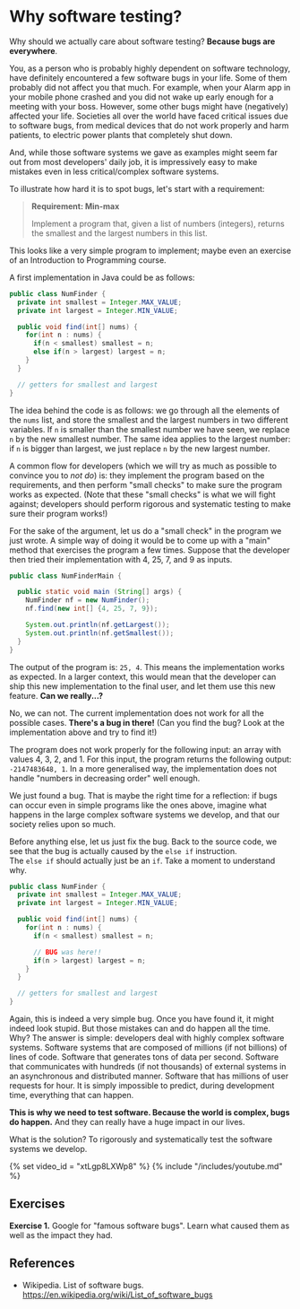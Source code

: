 
# Why software testing?


Why should we actually care about software testing?
**Because bugs are everywhere**. 

You, as a person who is probably highly dependent on software technology, have definitely encountered a few software bugs in your life. Some of them probably did not affect you that much. For example, when your Alarm app in your mobile phone crashed and you did not wake up early enough for a meeting with your boss. However, some other bugs might have (negatively) affected your life. Societies all over the world have faced critical issues due to software bugs, from medical devices that do not work properly and harm patients, to electric power plants that completely shut down.

And, while those software systems we gave as examples might seem far out from most developers' daily job, it is impressively easy to make mistakes even in less critical/complex software systems.

To illustrate how hard it is to spot bugs, let's start with a requirement:

> **Requirement: Min-max**
>
> Implement a program that, given a list of numbers (integers), returns 
> the smallest and the largest numbers in this list.

This looks like a very simple program to implement; maybe even an exercise of an Introduction to Programming course. 

A first implementation in Java could be as follows:

```java
public class NumFinder {
  private int smallest = Integer.MAX_VALUE;
  private int largest = Integer.MIN_VALUE;

  public void find(int[] nums) {
    for(int n : nums) {
      if(n < smallest) smallest = n;
      else if(n > largest) largest = n;
    }
  }

  // getters for smallest and largest
}
```


The idea behind the code is as follows: we go through all the elements of the `nums` list, and store the smallest and the largest numbers in two different variables.
If `n` is smaller than the smallest number we have seen, we replace `n` by the new smallest number. The same idea applies to the largest number: 
if `n` is bigger than largest, we just replace `n` by the new largest number. 

A common flow for developers (which we will try as much as possible to convince you to _not do_) is: they implement the program based on the requirements, and then perform "small checks" to make sure the program works as expected. (Note that these "small checks" is what we will fight against; developers should perform rigorous and systematic testing to make sure their program works!)

For the sake of the argument, let us do a "small check" in the program we just wrote. A simple way of doing it would be to come up with a "main" method that exercises the program a few times. 
Suppose that the developer then tried their implementation with 4, 25, 7, and 9 as inputs. 


```java
public class NumFinderMain {

  public static void main (String[] args) {
    NumFinder nf = new NumFinder();
    nf.find(new int[] {4, 25, 7, 9});

    System.out.println(nf.getLargest());
    System.out.println(nf.getSmallest());
  }
}
```

The output of the program is: `25, 4`. This means the implementation works as expected. In a larger context, this would mean that the developer can ship this new implementation to the final user, and let them use this new feature. **Can we really...?**

No, we can not. The current implementation does not work for all the possible cases. **There's a bug in there!** (Can you find the bug? Look at the implementation above and try to find it!)

The program does not work properly for the following input: an array with values 4, 3, 2, and 1. For this input, the program returns the following output: `-2147483648, 1`.
In a more generalised way, the implementation does not handle "numbers in decreasing order" well enough. 

We just found a bug. That is maybe the right time for a reflection: if bugs can occur
even in simple programs like the ones above, imagine what happens in the large complex
software systems we develop, and that our society relies upon so much.

Before anything else, let us just fix the bug.
Back to the source code, we see that the bug is 
actually caused by the `else if` instruction.  
The `else if` should actually just be an `if`. 
Take a moment to understand why.

```java
public class NumFinder {
  private int smallest = Integer.MAX_VALUE;
  private int largest = Integer.MIN_VALUE;

  public void find(int[] nums) {
    for(int n : nums) {
      if(n < smallest) smallest = n;

      // BUG was here!!
      if(n > largest) largest = n;
    }
  }

  // getters for smallest and largest
}
```

Again, this is indeed a very simple bug. Once you have found it, it might indeed
look stupid. But those mistakes 
can and do happen all the time. Why? The answer is simple: developers deal 
with highly complex software systems. Software systems that are composed of millions (if not billions) of lines of code. Software that generates tons of data per second. Software that communicates with hundreds (if not thousands) of external systems in an asynchronous and distributed manner. Software that has millions of user requests for hour. 
It is simply impossible to predict, during development time, everything that can happen. 

**This is why we need to test software. Because the world is complex, bugs do happen.**
And they can really have a huge impact in our lives.

What is the solution? To rigorously and systematically test the software systems we develop.

{% set video_id = "xtLgp8LXWp8" %}
{% include "/includes/youtube.md" %}

## Exercises

**Exercise 1.**
Google for "famous software bugs". Learn what caused them as well as the impact they
had.

## References

* Wikipedia. List of software bugs. https://en.wikipedia.org/wiki/List_of_software_bugs
